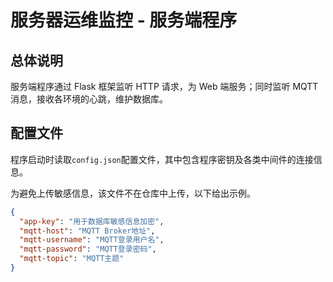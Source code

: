 # 服务器运维监控 - 服务端程序

## 总体说明

服务端程序通过 Flask 框架监听 HTTP 请求，为 Web 端服务；同时监听 MQTT 消息，接收各环境的心跳，维护数据库。

## 配置文件

程序启动时读取`config.json`配置文件，其中包含程序密钥及各类中间件的连接信息。

为避免上传敏感信息，该文件不在仓库中上传，以下给出示例。

```json
{
  "app-key": "用于数据库敏感信息加密",
  "mqtt-host": "MQTT Broker地址",
  "mqtt-username": "MQTT登录用户名",
  "mqtt-password": "MQTT登录密码",
  "mqtt-topic": "MQTT主题"
}
```
